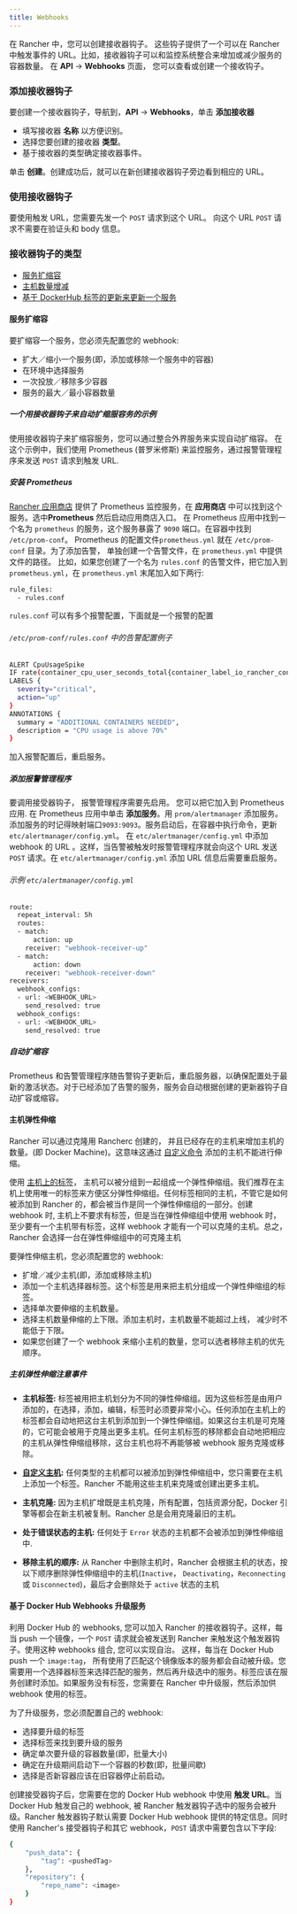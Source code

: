 ```yaml
---
title: Webhooks
---
```


在 Rancher 中，您可以创建接收器钩子。 这些钩子提供了一个可以在 Rancher 中触发事件的 URL。比如，接收器钩子可以和监控系统整合来增加或减少服务的容器数量。 在 **API** -> **Webhooks** 页面， 您可以查看或创建一个接收钩子。

### 添加接收器钩子

要创建一个接收器钩子，导航到，**API** -> **Webhooks**，单击 **添加接收器**

- 填写接收器 **名称** 以方便识别。
- 选择您要创建的接收器 **类型**。
- 基于接收器的类型确定接收器事件。

单击 **创建**。创建成功后，就可以在新创建接收器钩子旁边看到相应的 URL。

### 使用接收器钩子

要使用触发 URL，您需要先发一个 `POST` 请求到这个 URL。
向这个 URL `POST` 请求不需要在验证头和 body 信息。

### 接收器钩子的类型

- [服务扩缩容](#服务扩缩容)
- [主机数量增减](#主机弹性伸缩)
- [基于 DockerHub 标签的更新来更新一个服务](#基于-docker-hub-webhooks-升级服务)

<a id="scaling-service-example"></a>

#### 服务扩缩容

要扩缩容一个服务，您必须先配置您的 webhook:

- 扩大／缩小一个服务(即，添加或移除一个服务中的容器)
- 在环境中选择服务
- 一次投放／移除多少容器
- 服务的最大／最小容器数量

<a id="autoscaling-example"></a>

##### 一个用接收器钩子来自动扩缩服容务的示例

使用接收器钩子来扩缩容服务，您可以通过整合外界服务来实现自动扩缩容。
在这个示例中，我们使用 Prometheus (普罗米修斯) 来监控服务，通过报警管理程序来发送 `POST` 请求到触发 URL.

##### 安装 Prometheus

[Rancher 应用商店](/docs/rancher1/configurations/catalog/_index) 提供了 Prometheus 监控服务，在 **应用商店** 中可以找到这个服务。选中**Prometheus** 然后启动应用商店入口。 在 Prometheus 应用中找到一个名为 `prometheus` 的服务，这个服务暴露了 `9090` 端口。在容器中找到 `/etc/prom-conf`。 Prometheus 的配置文件`prometheus.yml` 就在 `/etc/prom-conf` 目录。为了添加告警， 单独创建一个告警文件，在 `prometheus.yml` 中提供文件的路径。 比如，如果您创建了一个名为 `rules.conf` 的告警文件，把它加入到 `prometheus.yml`，在 `prometheus.yml` 末尾加入如下两行:

```bash
rule_files:
  - rules.conf
```

`rules.conf` 可以有多个报警配置，下面就是一个报警的配置

###### `/etc/prom-conf/rules.conf` 中的告警配置例子

```bash
ALERT CpuUsageSpike
IF rate(container_cpu_user_seconds_total{container_label_io_rancher_container_name="Demo-testTarget-1"}[30s]) * 100 > 70
LABELS {
  severity="critical",
  action="up"
}
ANNOTATIONS {
  summary = "ADDITIONAL CONTAINERS NEEDED",
  description = "CPU usage is above 70%"
}
```

加入报警配置后，重启服务。

##### 添加报警管理程序

要调用接受器钩子， 报警管理程序需要先启用。 您可以把它加入到 Prometheus 应用. 在 Prometheus 应用中单击 **添加服务**。用 `prom/alertmanager` 添加服务。添加服务的时记得映射端口`9093:9093`。服务启动后，在容器中执行命令，更新 `etc/alertmanager/config.yml`。 在 `etc/alertmanager/config.yml` 中添加 webhook 的 URL 。这样，当告警被触发时报警管理程序就会向这个 URL 发送 `POST` 请求。在 `etc/alertmanager/config.yml` 添加 URL 信息后需要重启服务。

###### 示例 `etc/alertmanager/config.yml`

```bash
route:
  repeat_interval: 5h
  routes:
  - match:
      action: up
    receiver: "webhook-receiver-up"
  - match:
      action: down
    receiver: "webhook-receiver-down"
receivers:
  webhook_configs:
  - url: <WEBHOOK_URL>
    send_resolved: true
  webhook_configs:
  - url: <WEBHOOK_URL>
    send_resolved: true
```

##### 自动扩缩容

Prometheus 和告警管理程序随告警钩子更新后，重启服务器，以确保配置处于最新的激活状态。对于已经添加了告警的服务，服务会自动根据创建的更新器钩子自动扩容或缩容。

#### 主机弹性伸缩

Rancher 可以通过克隆用 Rancherc 创建的， 并且已经存在的主机来增加主机的数量。(即 Docker Machine)。这意味这通过 [自定义命令](/docs/rancher1/infrastructure/hosts/custom/_index) 添加的主机不能进行伸缩。

使用 [主机上的标签](/docs/rancher1/infrastructure/hosts/_index#主机标签)，
主机可以被分组到一起组成一个弹性伸缩组。我们推荐在主机上使用唯一的标签来方便区分弹性伸缩组。任何标签相同的主机，不管它是如何被添加到 Rancher 的，都会被当作是同一个弹性伸缩组的一部分。创建 webhook 时, 主机上不要求有标签，但是当在弹性伸缩组中使用 webhook 时，至少要有一个主机带有标签，这样 webhook 才能有一个可以克隆的主机。总之， Rancher 会选择一台在弹性伸缩组中的可克隆主机

要弹性伸缩主机，您必须配置您的 webhook:

- 扩增／减少主机(即，添加或移除主机)
- 添加一个主机选择器标签。这个标签是用来把主机分组成一个弹性伸缩组的标签。
- 选择单次要伸缩的主机数量。
- 选择主机数量伸缩的上下限。添加主机时，主机数量不能超过上线， 减少时不能低于下限。
- 如果您创建了一个 webhook 来缩小主机的数量，您可以选者移除主机的优先顺序。

##### 主机弹性伸缩注意事件

- **主机标签:** 标签被用把主机划分为不同的弹性伸缩组。因为这些标签是由用户添加的，在选择，添加，编辑，标签时必须要非常小心。任何添加在主机上的标签都会自动地把这台主机到添加到一个弹性伸缩组。如果这台主机是可克隆的，它可能会被用于克隆出更多主机。任何主机标签的移除都会自动地把相应的主机从弹性伸缩组移除，这台主机也将不再能够被 webhook 服务克隆或移除。

- **[自定义主机](/docs/rancher1/infrastructure/hosts/custom/_index):** 任何类型的主机都可以被添加到弹性伸缩组中，您只需要在主机上添加一个标签。Rancher 不能用这些主机来克隆或创建出更多主机。
- **主机克隆:** 因为主机扩增既是主机克隆，所有配置，包括资源分配，Docker 引擎等都会在新主机被复制。Rancher 总是会用克隆最旧的主机。
- **处于错误状态的主机:** 任何处于 `Error` 状态的主机都不会被添加到弹性伸缩组中.
- **移除主机的顺序:** 从 Rancher 中删除主机时，Rancher 会根据主机的状态，按以下顺序删除弹性伸缩组中的主机(`Inactive`， `Deactivating`，`Reconnecting` 或 `Disconnected`)，最后才会删除处于 `active` 状态的主机

#### 基于 Docker Hub Webhooks 升级服务

利用 Docker Hub 的 webhooks, 您可以加入 Rancher 的接收器钩子。这样，每当 push 一个镜像，一个 `POST` 请求就会被发送到 Rancher 来触发这个触发器钩子。使用这种 webhooks 组合, 您可以实现自治。 这样，每当在 Docker Hub push 一个 `image:tag`， 所有使用了匹配这个镜像版本的服务都会自动被升级。您需要用一个选择器标签来选择匹配的服务，然后再升级选中的服务。标签应该在服务创建时添加。如果服务没有标签，您需要在 Rancher 中升级服，然后添加供 webhook 使用的标签。

为了升级服务，您必须配置自己的 webhook:

- 选择要升级的标签
- 选择标签来找到要升级的服务
- 确定单次要升级的容器数量(即，批量大小)
- 确定在升级期间启动下一个容器的秒数(即，批量间歇)
- 选择是否新容器应该在旧容器停止前启动。

创建接受器钩子后，您需要在您的 Docker Hub webhook 中使用
**触发 URL**。当 Docker Hub 触发自己的 webhook, 被 Rancher 触发器钩子选中的服务会被升级。Rancher 触发器钩子默认需要 Docker Hub webhook 提供的特定信息。同时使用 Rancher's 接受器钩子和其它 webhook，`POST` 请求中需要包含以下字段:

```bash
{
    "push_data": {
        "tag": <pushedTag>
    },
    "repository": {
        "repo_name": <image>
    }
}
```
